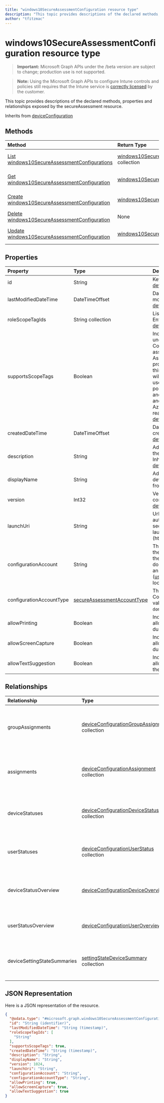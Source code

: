 ```yaml
---
title: "windows10SecureAssessmentConfiguration resource type"
description: "This topic provides descriptions of the declared methods, properties and relationships exposed by the secureAssessment resource."
author: "tfitzmac"
---
```


# windows10SecureAssessmentConfiguration resource type

> **Important:** Microsoft Graph APIs under the /beta version are subject to change; production use is not supported.

> **Note:** Using the Microsoft Graph APIs to configure Intune controls and policies still requires that the Intune service is [correctly licensed](https://go.microsoft.com/fwlink/?linkid=839381) by the customer.

This topic provides descriptions of the declared methods, properties and relationships exposed by the secureAssessment resource.


Inherits from [deviceConfiguration](../resources/intune-deviceconfig-deviceconfiguration.md)

## Methods
|Method|Return Type|Description|
|:---|:---|:---|
|[List windows10SecureAssessmentConfigurations](../api/intune-deviceconfig-windows10secureassessmentconfiguration-list.md)|[windows10SecureAssessmentConfiguration](../resources/intune-deviceconfig-windows10secureassessmentconfiguration.md) collection|List properties and relationships of the [windows10SecureAssessmentConfiguration](../resources/intune-deviceconfig-windows10secureassessmentconfiguration.md) objects.|
|[Get windows10SecureAssessmentConfiguration](../api/intune-deviceconfig-windows10secureassessmentconfiguration-get.md)|[windows10SecureAssessmentConfiguration](../resources/intune-deviceconfig-windows10secureassessmentconfiguration.md)|Read properties and relationships of the [windows10SecureAssessmentConfiguration](../resources/intune-deviceconfig-windows10secureassessmentconfiguration.md) object.|
|[Create windows10SecureAssessmentConfiguration](../api/intune-deviceconfig-windows10secureassessmentconfiguration-create.md)|[windows10SecureAssessmentConfiguration](../resources/intune-deviceconfig-windows10secureassessmentconfiguration.md)|Create a new [windows10SecureAssessmentConfiguration](../resources/intune-deviceconfig-windows10secureassessmentconfiguration.md) object.|
|[Delete windows10SecureAssessmentConfiguration](../api/intune-deviceconfig-windows10secureassessmentconfiguration-delete.md)|None|Deletes a [windows10SecureAssessmentConfiguration](../resources/intune-deviceconfig-windows10secureassessmentconfiguration.md).|
|[Update windows10SecureAssessmentConfiguration](../api/intune-deviceconfig-windows10secureassessmentconfiguration-update.md)|[windows10SecureAssessmentConfiguration](../resources/intune-deviceconfig-windows10secureassessmentconfiguration.md)|Update the properties of a [windows10SecureAssessmentConfiguration](../resources/intune-deviceconfig-windows10secureassessmentconfiguration.md) object.|

## Properties
|Property|Type|Description|
|:---|:---|:---|
|id|String|Key of the entity. Inherited from [deviceConfiguration](../resources/intune-deviceconfig-deviceconfiguration.md)|
|lastModifiedDateTime|DateTimeOffset|DateTime the object was last modified. Inherited from [deviceConfiguration](../resources/intune-deviceconfig-deviceconfiguration.md)|
|roleScopeTagIds|String collection|List of Scope Tags for this Entity instance. Inherited from [deviceConfiguration](../resources/intune-deviceconfig-deviceconfiguration.md)|
|supportsScopeTags|Boolean|Indicates whether or not the underlying Device Configuration supports the assignment of scope tags. Assigning to the ScopeTags property is not allowed when this value is false and entities will not be visible to scoped users. This occurs for Legacy policies created in Silverlight and can be resolved by deleting and recreating the policy in the Azure Portal. This property is read-only. Inherited from [deviceConfiguration](../resources/intune-deviceconfig-deviceconfiguration.md)|
|createdDateTime|DateTimeOffset|DateTime the object was created. Inherited from [deviceConfiguration](../resources/intune-deviceconfig-deviceconfiguration.md)|
|description|String|Admin provided description of the Device Configuration. Inherited from [deviceConfiguration](../resources/intune-deviceconfig-deviceconfiguration.md)|
|displayName|String|Admin provided name of the device configuration. Inherited from [deviceConfiguration](../resources/intune-deviceconfig-deviceconfiguration.md)|
|version|Int32|Version of the device configuration. Inherited from [deviceConfiguration](../resources/intune-deviceconfig-deviceconfiguration.md)|
|launchUri|String|Url link to an assessment that's automatically loaded when the secure assessment browser is launched. It has to be a valid Url (http\[s\]://msdn.microsoft.com/).|
|configurationAccount|String|The account used to configure the Windows device for taking the test. The user can be a domain account (domain\user), an AAD account (username@tenant.com) or a local account (username).|
|configurationAccountType|[secureAssessmentAccountType](../resources/intune-deviceconfig-secureassessmentaccounttype.md)|The account type used to by ConfigurationAccount. Possible values are: `azureADAccount`, `domainAccount`, `localAccount`.|
|allowPrinting|Boolean|Indicates whether or not to allow the app from printing during the test.|
|allowScreenCapture|Boolean|Indicates whether or not to allow screen capture capability during a test.|
|allowTextSuggestion|Boolean|Indicates whether or not to allow text suggestions during the test.|

## Relationships
|Relationship|Type|Description|
|:---|:---|:---|
|groupAssignments|[deviceConfigurationGroupAssignment](../resources/intune-deviceconfig-deviceconfigurationgroupassignment.md) collection|The list of group assignments for the device configuration profile. Inherited from [deviceConfiguration](../resources/intune-deviceconfig-deviceconfiguration.md)|
|assignments|[deviceConfigurationAssignment](../resources/intune-deviceconfig-deviceconfigurationassignment.md) collection|The list of assignments for the device configuration profile. Inherited from [deviceConfiguration](../resources/intune-deviceconfig-deviceconfiguration.md)|
|deviceStatuses|[deviceConfigurationDeviceStatus](../resources/intune-deviceconfig-deviceconfigurationdevicestatus.md) collection|Device configuration installation status by device. Inherited from [deviceConfiguration](../resources/intune-deviceconfig-deviceconfiguration.md)|
|userStatuses|[deviceConfigurationUserStatus](../resources/intune-deviceconfig-deviceconfigurationuserstatus.md) collection|Device configuration installation status by user. Inherited from [deviceConfiguration](../resources/intune-deviceconfig-deviceconfiguration.md)|
|deviceStatusOverview|[deviceConfigurationDeviceOverview](../resources/intune-deviceconfig-deviceconfigurationdeviceoverview.md)|Device Configuration devices status overview Inherited from [deviceConfiguration](../resources/intune-deviceconfig-deviceconfiguration.md)|
|userStatusOverview|[deviceConfigurationUserOverview](../resources/intune-deviceconfig-deviceconfigurationuseroverview.md)|Device Configuration users status overview Inherited from [deviceConfiguration](../resources/intune-deviceconfig-deviceconfiguration.md)|
|deviceSettingStateSummaries|[settingStateDeviceSummary](../resources/intune-deviceconfig-settingstatedevicesummary.md) collection|Device Configuration Setting State Device Summary Inherited from [deviceConfiguration](../resources/intune-deviceconfig-deviceconfiguration.md)|

## JSON Representation
Here is a JSON representation of the resource.
<!-- {
  "blockType": "resource",
  "keyProperty": "id",
  "@odata.type": "microsoft.graph.windows10SecureAssessmentConfiguration"
}
-->
``` json
{
  "@odata.type": "#microsoft.graph.windows10SecureAssessmentConfiguration",
  "id": "String (identifier)",
  "lastModifiedDateTime": "String (timestamp)",
  "roleScopeTagIds": [
    "String"
  ],
  "supportsScopeTags": true,
  "createdDateTime": "String (timestamp)",
  "description": "String",
  "displayName": "String",
  "version": 1024,
  "launchUri": "String",
  "configurationAccount": "String",
  "configurationAccountType": "String",
  "allowPrinting": true,
  "allowScreenCapture": true,
  "allowTextSuggestion": true
}
```



